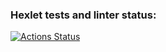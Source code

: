 ### Hexlet tests and linter status:
[![Actions Status](https://github.com/alice-shamaeva/frontend-project-44/workflows/hexlet-check/badge.svg)](https://github.com/alice-shamaeva/frontend-project-44/actions)